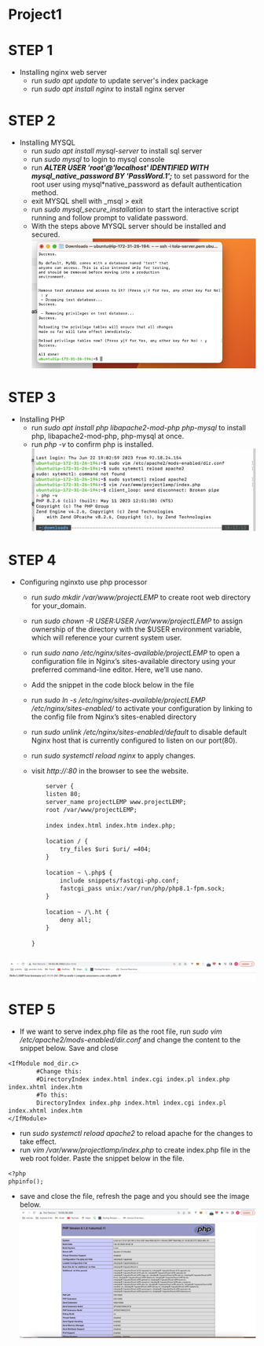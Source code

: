 # Project1

# STEP 1

- Installing nginx web server
  - run _sudo apt update_ to update server's index package
  - run _sudo apt install nginx_ to install nginx server

# STEP 2

- Installing MYSQL
  - run _sudo apt install mysql-server_ to install sql server
  - run _sudo mysql_ to login to mysql console
  - run **_ALTER USER 'root'@'localhost' IDENTIFIED WITH mysql_native_password BY 'PassWord.1';_** to set password for the root user using mysql\*native_password as default authentication method.
  - exit MYSQL shell with \_msql > exit
  - run _sudo mysql_secure_installation_ to start the interactive script running and follow prompt to validate password.
  - With the steps above MYSQL server should be installed and secured.
    ![Step 2](step2.png)

# STEP 3

- Installing PHP
  - run _sudo apt install php libapache2-mod-php php-mysql_ to install php, libapache2-mod-php, php-mysql at once.
  - run _php -v_ to confirm php is installed.
    ![Step 3](step3.png)

# STEP 4

- Configuring nginxto use php processor

  - run _sudo mkdir /var/www/projectLEMP_ to create root web directory for your_domain.
  - run _sudo chown -R $USER:$USER /var/www/projectLEMP_ to assign ownership of the directory with the $USER environment variable, which will reference your current system user.
  - run _sudo nano /etc/nginx/sites-available/projectLEMP_ to open a configuration file in Nginx’s sites-available directory using your preferred command-line editor. Here, we’ll use nano.
  - Add the snippet in the code block below in the file
  - run _sudo ln -s /etc/nginx/sites-available/projectLEMP /etc/nginx/sites-enabled/_ to activate your configuration by linking to the config file from Nginx’s sites-enabled directory
  - run _sudo unlink /etc/nginx/sites-enabled/default_ to disable default Nginx host that is currently configured to listen on our port(80).
  - run _sudo systemctl reload nginx_ to apply changes.
  - visit _http://<Public-IP-Address>:80_ in the browser to see the website.

    ```
        server {
        listen 80;
        server_name projectLEMP www.projectLEMP;
        root /var/www/projectLEMP;

        index index.html index.htm index.php;

        location / {
            try_files $uri $uri/ =404;
        }

        location ~ \.php$ {
            include snippets/fastcgi-php.conf;
            fastcgi_pass unix:/var/run/php/php8.1-fpm.sock;
        }

        location ~ /\.ht {
            deny all;
        }

    }
    ```

  ```

  ```

![Step 4](step4.png)

# STEP 5

- If we want to serve index.php file as the root file, run _sudo vim /etc/apache2/mods-enabled/dir.conf_ and change the content to the snippet below. Save and close

```
<IfModule mod_dir.c>
        #Change this:
        #DirectoryIndex index.html index.cgi index.pl index.php index.xhtml index.htm
        #To this:
        DirectoryIndex index.php index.html index.cgi index.pl index.xhtml index.htm
</IfModule>
```

- run _sudo systemctl reload apache2_ to reload apache for the changes to take effect.
- run _vim /var/www/projectlamp/index.php_ to create index.php file in the web root folder. Paste the snippet below in the file.

```
<?php
phpinfo();
```

- save and close the file, refresh the page and you should see the image below.
  ![Step 5](step5.png)
